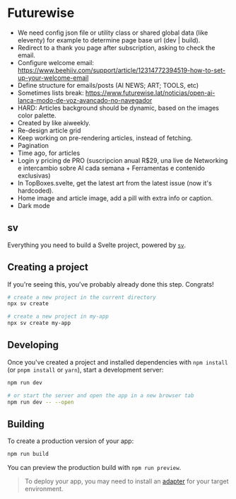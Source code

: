 # Futurewise

- We need config json file or utility class or shared global data (like eleventy) for example to determine page base url (dev | build).
- Redirect to a thank you page after subscription, asking to check the email.
- Configure welcome email: https://www.beehiiv.com/support/article/12314772394519-how-to-set-up-your-welcome-email
- Define structure for emails/posts (AI NEWS; ART; TOOLS, etc)
- Sometimes lists break: https://www.futurewise.lat/noticias/open-ai-lanca-modo-de-voz-avancado-no-navegador
- HARD: Articles background should be dynamic, based on the images color palette.
- Created by like aiweekly.
- Re-design article grid
- Keep working on pre-rendering articles, instead of fetching.
- Pagination
- Time ago, for articles
- Login y pricing de PRO (suscripcion anual R$29, una live de Networking e intercambio sobre AI cada semana + Ferramentas e contenido exclusivas)
- In TopBoxes.svelte, get the latest art from the latest issue (now it's hardcoded).
- Home image and article image, add a pill with extra info or caption.
- Dark mode

## sv

Everything you need to build a Svelte project, powered by [`sv`](https://github.com/sveltejs/cli).

## Creating a project

If you're seeing this, you've probably already done this step. Congrats!

```bash
# create a new project in the current directory
npx sv create

# create a new project in my-app
npx sv create my-app
```

## Developing

Once you've created a project and installed dependencies with `npm install` (or `pnpm install` or `yarn`), start a development server:

```bash
npm run dev

# or start the server and open the app in a new browser tab
npm run dev -- --open
```

## Building

To create a production version of your app:

```bash
npm run build
```

You can preview the production build with `npm run preview`.

> To deploy your app, you may need to install an [adapter](https://svelte.dev/docs/kit/adapters) for your target environment.
